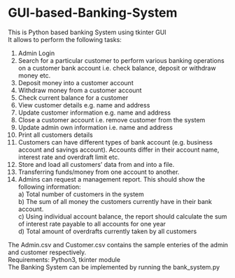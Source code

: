 # GUI-based-Banking-System
This is Python based banking System using tkinter GUI</br>
It allows to perform the following tasks:</br>
1. Admin Login</br>
2. Search for a particular customer to perform various banking operations on a customer bank account i.e. check balance, deposit or withdraw money etc.</br>
3. Deposit money into a customer account</br>
4. Withdraw money from a customer account</br>
5. Check current balance for a customer</br>
6. View customer details e.g. name and address</br>
7. Update customer information e.g. name and address</br>
8. Close a customer account i.e. remove customer from the system</br>
9. Update admin own information i.e. name and address</br>
10. Print all customers details</br>
11. Customers can have different types of bank account (e.g. business account and savings account). Accounts differ in their account name, interest rate and overdraft limit etc.</br>
12. Store and load all customers’ data from and into a file.</br>
13. Transferring funds/money from one account to another.</br>
14. Admins can request a management report. This should show the following information:</br>
  a) Total number of customers in the system</br>
  b) The sum of all money the customers currently have in their bank account.</br>
  c) Using individual account balance, the report should calculate the sum of interest rate payable to all accounts for one year</br>
  d) Total amount of overdrafts currently taken by all customers</br>
  
The Admin.csv and Customer.csv contains the sample enteries of the admin and customer respectively.</br>
Requirements: Python3, tkinter module</br>
The Banking System can be implemented by running the bank_system.py</br>

